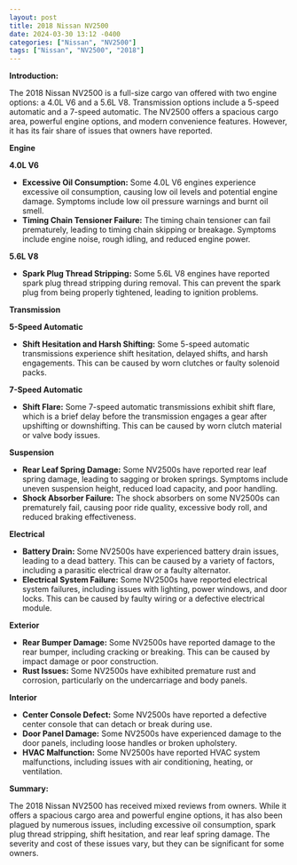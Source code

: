 ```yaml
---
layout: post
title: 2018 Nissan NV2500
date: 2024-03-30 13:12 -0400
categories: ["Nissan", "NV2500"]
tags: ["Nissan", "NV2500", "2018"]
---
```

**Introduction:**

The 2018 Nissan NV2500 is a full-size cargo van offered with two engine options: a 4.0L V6 and a 5.6L V8. Transmission options include a 5-speed automatic and a 7-speed automatic. The NV2500 offers a spacious cargo area, powerful engine options, and modern convenience features. However, it has its fair share of issues that owners have reported.

**Engine**

**4.0L V6**

* **Excessive Oil Consumption:** Some 4.0L V6 engines experience excessive oil consumption, causing low oil levels and potential engine damage. Symptoms include low oil pressure warnings and burnt oil smell.
* **Timing Chain Tensioner Failure:** The timing chain tensioner can fail prematurely, leading to timing chain skipping or breakage. Symptoms include engine noise, rough idling, and reduced engine power.

**5.6L V8**

* **Spark Plug Thread Stripping:** Some 5.6L V8 engines have reported spark plug thread stripping during removal. This can prevent the spark plug from being properly tightened, leading to ignition problems.

**Transmission**

**5-Speed Automatic**

* **Shift Hesitation and Harsh Shifting:** Some 5-speed automatic transmissions experience shift hesitation, delayed shifts, and harsh engagements. This can be caused by worn clutches or faulty solenoid packs.

**7-Speed Automatic**

* **Shift Flare:** Some 7-speed automatic transmissions exhibit shift flare, which is a brief delay before the transmission engages a gear after upshifting or downshifting. This can be caused by worn clutch material or valve body issues.

**Suspension**

* **Rear Leaf Spring Damage:** Some NV2500s have reported rear leaf spring damage, leading to sagging or broken springs. Symptoms include uneven suspension height, reduced load capacity, and poor handling.
* **Shock Absorber Failure:** The shock absorbers on some NV2500s can prematurely fail, causing poor ride quality, excessive body roll, and reduced braking effectiveness.

**Electrical**

* **Battery Drain:** Some NV2500s have experienced battery drain issues, leading to a dead battery. This can be caused by a variety of factors, including a parasitic electrical draw or a faulty alternator.
* **Electrical System Failure:** Some NV2500s have reported electrical system failures, including issues with lighting, power windows, and door locks. This can be caused by faulty wiring or a defective electrical module.

**Exterior**

* **Rear Bumper Damage:** Some NV2500s have reported damage to the rear bumper, including cracking or breaking. This can be caused by impact damage or poor construction.
* **Rust Issues:** Some NV2500s have exhibited premature rust and corrosion, particularly on the undercarriage and body panels.

**Interior**

* **Center Console Defect:** Some NV2500s have reported a defective center console that can detach or break during use.
* **Door Panel Damage:** Some NV2500s have experienced damage to the door panels, including loose handles or broken upholstery.
* **HVAC Malfunction:** Some NV2500s have reported HVAC system malfunctions, including issues with air conditioning, heating, or ventilation.

**Summary:**

The 2018 Nissan NV2500 has received mixed reviews from owners. While it offers a spacious cargo area and powerful engine options, it has also been plagued by numerous issues, including excessive oil consumption, spark plug thread stripping, shift hesitation, and rear leaf spring damage. The severity and cost of these issues vary, but they can be significant for some owners.
